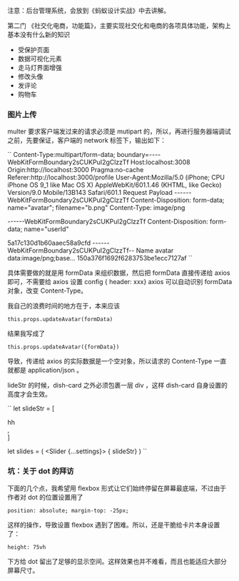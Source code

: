 
注意：后台管理系统，会放到《蚂蚁设计实战》中去讲解。

第二门
《社交化电商，功能篇》，主要实现社交化和电商的各项具体功能，架构上基本没有什么新的知识

- 受保护页面
- 数据可视化元素
- 走马灯界面增强
- 修改头像
- 发评论
- 购物车

### 图片上传

multer 要求客户端发过来的请求必须是 mutipart
的，所以，再进行服务器端调试之前，先要保证，客户端的 network
标签下，输出如下：

``
Content-Type:multipart/form-data;
boundary=----WebKitFormBoundary2sCUKPuI2gClzzTf
Host:localhost:3008
Origin:http://localhost:3000
Pragma:no-cache
Referer:http://localhost:3000/profile
User-Agent:Mozilla/5.0 (iPhone; CPU iPhone OS 9_1 like Mac OS X)
AppleWebKit/601.1.46 (KHTML, like Gecko) Version/9.0 Mobile/13B143
Safari/601.1
Request Payload
------WebKitFormBoundary2sCUKPuI2gClzzTf
Content-Disposition: form-data; name="avatar"; filename="b.png"
Content-Type: image/png


------WebKitFormBoundary2sCUKPuI2gClzzTf
Content-Disposition: form-data; name="userId"

5a17c130d1b60aaec58a9cfd
------WebKitFormBoundary2sCUKPuI2gClzzTf--
Name
avatar
data:image/png;base…
150a376f1692f6283753be1ecc7127af
``

具体需要做的就是用 formData 来组织数据，然后把 formData 直接传递给 axios
即可，不需要给 axios 设置 config { header: xxx}
axios 可以自动识别 formData 对象，改变 Content-Type。

我自己的浪费时间的地方在于，本来应该

``
this.props.updateAvatar(formData)
``

结果我写成了

``
this.props.updateAvatar({formData})
``

导致，传递给 axios 的实际数据是一个空对象，所以请求的 Content-Type 一直就都是
application/json 。


lideStr 的时候，dish-card 之外必须包裹一层 div ，这样 dish-card
自身设置的高度才会生效。

``
let slideStr = [
  <div className='dish-card-wrap' key='1'>
    <div className='dish-card'>
      hh
    </div>
  </div>,
  <div className='dish-card-wrap' key='2'>
    <div className='dish-card'>
    </div>
  </div>
]

let slides = (
  <Slider {...settings}>
    { slideStr}
  </Slider>
)
``

### 坑：关于 dot 的拜访

下面的几个点，我希望用 flexbox 形式让它们始终停留在屏幕最底端，不过由于作者对
dot 的位置设置用了

``
position: absolute;
margin-top: -25px;
``

这样的操作，导致设置 flexbox 遇到了困难。所以，还是干脆给卡片本身设置了：

``
height: 75vh
``

下方给 dot
留出了足够的显示空间。这样效果也并不难看，而且也能适应大部分屏幕尺寸。

